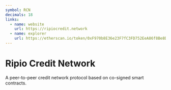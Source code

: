 ```yaml
---
symbol: RCN
decimals: 18
links:
  - name: website
    url: https://ripiocredit.network
  - name: explorer
    url: https://etherscan.io/token/0xF970b8E36e23F7fC3FD752EeA86f8Be8D83375A6
---
```


# Ripio Credit Network

A peer-to-peer credit network protocol based on co-signed smart contracts.
